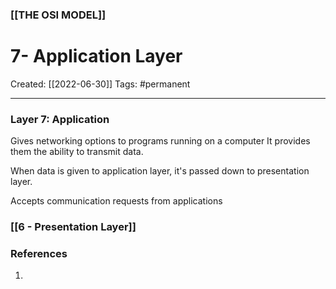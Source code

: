 ### [[THE OSI MODEL]]

# 7- Application Layer
Created:  [[2022-06-30]]
Tags: #permanent 

---
### Layer 7: Application 
Gives networking options to programs running on a computer
It provides them the ability to transmit data.

When data is given to application layer, it's passed down to presentation layer.

Accepts communication requests from applications


### [[6 - Presentation Layer]]












### References
1. 